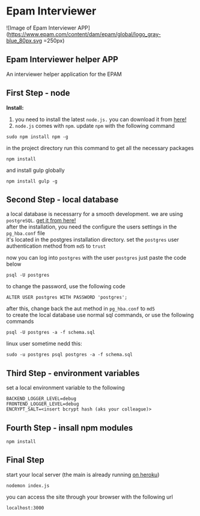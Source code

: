 # Epam Interviewer
![Image of Epam Interviewer APP]
(https://www.epam.com/content/dam/epam/global/logo_gray-blue_80px.svg =250px)

Epam Interviewer helper APP
---
An interviewer helper application for the EPAM

First Step - node
---
**Install:**

1.  you need to install the latest `node.js.` you can download it from [here!](https://nodejs.org/)
2.  `node.js` comes with `npm`. update `npm` with the following command
```
sudo npm install npm -g
```
   in the project directory run this command to get all the necessary packages
```
npm install
```

and install gulp globally

```
npm install gulp -g
```

Second Step - local database
---
 a local database is necessarry for a smooth development. we are using
 `postgreSQL`. [get it from here!](http://www.postgresql.org/download/)  
 after the installation, you need the configure the users settings in the
`pg_hba.conf` file  
it's located in the postgres installation directory. set the `postgres`  user authentication method from `md5` to  `trust`


now you can log into `postgres` with the user `postgres` just paste the code below  

```
psql -U postgres
```

to change the password, use the following code
```
ALTER USER postgres WITH PASSWORD 'postgres';
```
after this, change back the aut method in `pg_hba.conf` to `md5`  
to create the local database use normal sql commands, or use the following commands
```
psql -U postgres -a -f schema.sql
```
linux user sometime nedd this:
```
sudo -u postgres psql postgres -a -f schema.sql
```

Third Step - environment variables
---
set a local environment variable to the following
```
BACKEND_LOGGER_LEVEL=debug
FRONTEND_LOGGER_LEVEL=debug
ENCRYPT_SALT=<insert bcrypt hash (aks your colleague)>
```

Fourth Step - insall npm modules
---
```
npm install
```

Final Step
---
start your local server (the main is already running [on heroku](http://epam-interviewer.herokuapp.com/))
```
nodemon index.js
```
you can access the site through your browser with the following url
```
localhost:3000
```
